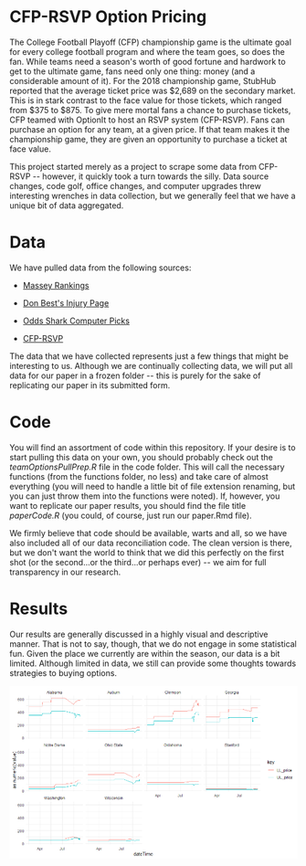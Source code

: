 # CFP-RSVP Option Pricing

The College Football Playoff (CFP) championship game is the ultimate goal for every college football program and where the team goes, so does the fan. While teams need a season's worth of good fortune and hardwork to get to the ultimate game, fans need only one thing: money (and a considerable amount of it). For the 2018 championship game, StubHub reported that the average ticket price was \$2,689 on the secondary market. This is in stark contrast to the face value for those tickets, which ranged from \$375 to \$875. To give mere mortal fans a chance to purchase tickets, CFP teamed with OptionIt to host an RSVP system (CFP-RSVP). Fans can purchase an option for any team, at a given price. If that team makes it the championship game, they are given an opportunity to purchase a ticket at face value.

This project started merely as a project to scrape some data from CFP-RSVP -- however, it quickly took a turn towards the silly. Data source changes, code golf, office changes, and computer upgrades threw interesting wrenches in data collection, but we generally feel that we have a unique bit of data aggregated.

# Data

We have pulled data from the following sources:

- [Massey Rankings](https://www.masseyratings.com/cf/compare.htm)

- [Don Best's Injury Page](http://www.donbest.com/ncaaf/injuries/)

- [Odds Shark Computer Picks](https://www.oddsshark.com/ncaaf/computer-picks)

- [CFP-RSVP](https://www.cfp-rsvp.com/home)

The data that we have collected represents just a few things that might be interesting to us. Although we are continually collecting data, we will put all data for our paper in a frozen folder -- this is purely for the sake of replicating our paper in its submitted form.

# Code

You will find an assortment of code within this repository. If your desire is to start pulling this data on your own, you should probably check out the *teamOptionsPullPrep.R* file in the code folder. This will call the necessary functions (from the functions folder, no less) and take care of almost everything (you will need to handle a little bit of file extension renaming, but you can just throw them into the functions were noted). If, however, you want to replicate our paper results, you should find the file title *paperCode.R* (you could, of course, just run our paper.Rmd file). 

We firmly believe that code should be available, warts and all, so we have also included all of our data reconciliation code. The clean version is there, but we don't want the world to think that we did this perfectly on the first shot (or the second...or the third...or perhaps ever) -- we aim for full transparency in our research.

# Results

Our results are generally discussed in a highly visual and descriptive manner. That is not to say, though, that we do not engage in some statistical fun. Given the place we currently are within the season, our data is a bit limited. Although limited in data, we still can provide some thoughts towards strategies to buying options.

![](top10Trends.png)